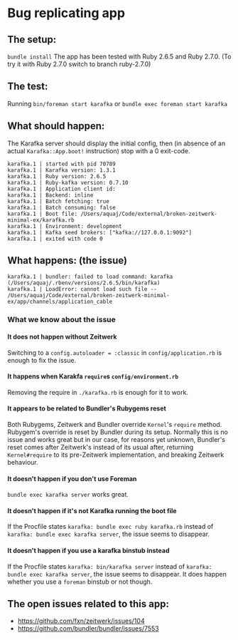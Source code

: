 Bug replicating app
=====

The setup:
----
`bundle install`
The app has been tested with Ruby 2.6.5 and Ruby 2.7.0. (To try it with Ruby 2.7.0 switch to branch ruby-2.7.0)

The test:
----

Running `bin/foreman start karafka` or `bundle exec foreman start karafka`

What should happen:
---

The Karafka server should display the initial config, then (in absence of an
actual `Karafka::App.boot!` instruction) stop with a 0 exit-code.

```
karafka.1 | started with pid 70789
karafka.1 | Karafka version: 1.3.1
karafka.1 | Ruby version: 2.6.5
karafka.1 | Ruby-kafka version: 0.7.10
karafka.1 | Application client id:
karafka.1 | Backend: inline
karafka.1 | Batch fetching: true
karafka.1 | Batch consuming: false
karafka.1 | Boot file: /Users/aquaj/Code/external/broken-zeitwerk-minimal-ex/karafka.rb
karafka.1 | Environment: development
karafka.1 | Kafka seed brokers: ["kafka://127.0.0.1:9092"]
karafka.1 | exited with code 0
```

What happens: (the issue)
----
```
karafka.1 | bundler: failed to load command: karafka (/Users/aquaj/.rbenv/versions/2.6.5/bin/karafka)
karafka.1 | LoadError: cannot load such file -- /Users/aquaj/Code/external/broken-zeitwerk-minimal-ex/app/channels/application_cable
```

### What we know about the issue

#### It does not happen without Zeitwerk
Switching to a `config.autoloader = :classic` in `config/application.rb` is enough to fix the issue.

#### It happens when Karakfa `require`s `config/environment.rb`
Removing the require in `./karafka.rb` is enough for it to work.

#### It appears to be related to Bundler's Rubygems reset
Both Rubygems, Zeitwerk and Bundler override `Kernel`'s `require` method.
Rubygem's override is reset by Bundler during its setup. Normally this is no issue and works great but in our case, for reasons yet unknown, Bundler's reset comes after Zeitwerk's instead of its usual after, returning `Kernel#require` to its pre-Zeitwerk implementation, and breaking Zeitwerk behaviour.

#### It doesn't happen if you don't use Foreman
`bundle exec karafka server` works great.

#### It doesn't happen if it's not Karafka running the boot file
If the Procfile states `karafka: bundle exec ruby karafka.rb` instead of `karafka: bundle exec karafka server`, the issue seems to disappear.

#### It doesn't happen if you use a karafka binstub instead
If the Procfile states `karafka: bin/karafka server` instead of `karafka: bundle exec karafka server`, the issue seems to disappear.
It does happen whether you use a `foreman` binstub or not though.

The open issues related to this app:
----
- https://github.com/fxn/zeitwerk/issues/104
- https://github.com/bundler/bundler/issues/7553

